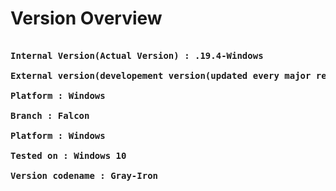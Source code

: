 # Version Overview

<pre>
<b>
Internal Version(Actual Version) : .19.4-Windows

External version(developement version(updated every major release)) : .1-5<=>

Platform : Windows

Branch : Falcon

Platform : Windows

Tested on : Windows 10

Version codename : Gray-Iron</b>
</pre>
